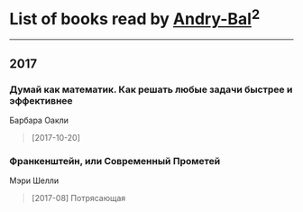 # List of books read by [Andry-Bal](https://plus.google.com/109232883876697421544)<sup>2</sup>
---

## 2017

### Думай как математик. Как решать любые задачи быстрее и эффективнее
Барбара Оакли
> [2017-10-20] 


### Франкенштейн, или Современный Прометей
Мэри Шелли
> [2017-08] Потрясающая



